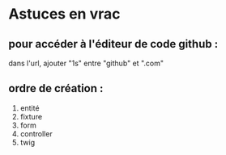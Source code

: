 # Astuces en vrac

## pour accéder à l'éditeur de code github :
dans l'url, ajouter "1s" entre  "github" et ".com"

## ordre de création :
1. entité
2. fixture
3. form
4. controller
5. twig